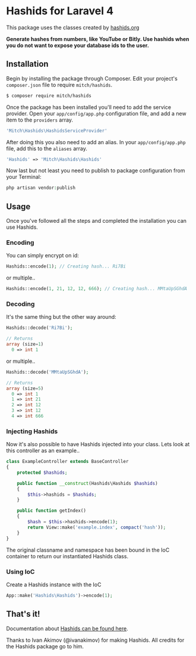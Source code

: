 # Hashids for Laravel 4

This package uses the classes created by [hashids.org](http://www.hashids.org/ "http://www.hashids.org/")

<b>Generate hashes from numbers, like YouTube or Bitly.
Use hashids when you do not want to expose your database ids to the user.</b>

## Installation
Begin by installing the package through Composer. Edit your project's `composer.json` file to require `mitch/hashids`.

  ```bash
  $ composer require mitch/hashids
  ```

Once the package has been installed you'll need to add the service provider. Open your `app/config/app.php` configuration file, and add a new item to the `providers` array.

  ```php
  'Mitch\Hashids\HashidsServiceProvider'
  ```

After doing this you also need to add an alias. In your `app/config/app.php` file, add this to the `aliases` array.

  ```php
  'Hashids' => 'Mitch\Hashids\Hashids'
  ```

Now last but not least you need to publish to package configuration from your Terminal:

  ```php
  php artisan vendor:publish
  ```

## Usage
Once you've followed all the steps and completed the installation you can use Hashids.

### Encoding
You can simply encrypt on id:

  ```php
  Hashids::encode(1); // Creating hash... Ri7Bi
  ```

or multiple..

  ```php
  Hashids::encode(1, 21, 12, 12, 666); // Creating hash... MMtaUpSGhdA
  ```

### Decoding
It's the same thing but the other way around:

  ```php
  Hashids::decode('Ri7Bi');

  // Returns
  array (size=1)
    0 => int 1
  ```

or multiple..

  ```php
  Hashids::decode('MMtaUpSGhdA');

  // Returns
  array (size=5)
    0 => int 1
    1 => int 21
    2 => int 12
    3 => int 12
    4 => int 666
  ```
### Injecting Hashids
Now it's also possible to have Hashids injected into your class.
Lets look at this controller as an example..

  ```php
  class ExampleController extends BaseController
  {
      protected $hashids;

      public function __construct(Hashids\Hashids $hashids)
      {
          $this->hashids = $hashids;
      }

      public function getIndex()
      {
          $hash = $this->hashids->encode(1);
          return View::make('example.index', compact('hash'));
      }
  }
  ```
The original classname and namespace has been bound in the IoC container to return our instantiated Hashids class.

### Using IoC
Create a Hashids instance with the IoC

  ```php
  App::make('Hashids\Hashids')->encode(1);
  ```

## That's it!
Documentation about [Hashids can be found here](https://github.com/ivanakimov/hashids.php).

Thanks to Ivan Akimov (@ivanakimov) for making Hashids. All credits for the Hashids package go to him.
